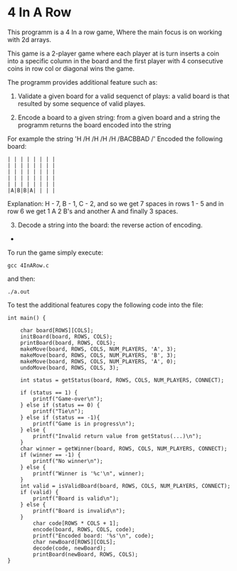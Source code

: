 # 4 In A Row

This programm is a 4 In a row game, Where the main focus is on working with 2d arrays.

This game is a 2-player game where each player at is turn inserts a coin into a specific column in the board and the first player with 4 consecutive coins in row col or diagonal wins the game.

The programm provides additional feature such as:

1. Validate a given board for a valid sequenct of plays: a valid board is that resulted by some sequence of valid playes.

2. Encode a board to a given string: from a given board and a string the programm returns the board encoded into the string

For example the string 'H /H /H /H /H /BACBBAD /' Encoded the following board:

~~~~~~~~~~~~~~~
| | | | | | | |
| | | | | | | |
| | | | | | | |
| | | | | | | |
| | | | | | | |
|A|B|B|A| | | |
~~~~~~~~~~~~~~~

Explanation: H - 7, B - 1, C - 2, and so we get 7 spaces in rows 1 - 5 and in row 6 we get 1 A 2 B's and another A and finally 3 spaces.

3. Decode a string into the board: the reverse action of encoding.
-
To run the game simply execute:
```
gcc 4InARow.c
```

and then:
```
./a.out
```

To test the additional features copy the following code into the file:

```
int main() {

    char board[ROWS][COLS];
    initBoard(board, ROWS, COLS);
    printBoard(board, ROWS, COLS);
    makeMove(board, ROWS, COLS, NUM_PLAYERS, 'A', 3);
    makeMove(board, ROWS, COLS, NUM_PLAYERS, 'B', 3);
    makeMove(board, ROWS, COLS, NUM_PLAYERS, 'A', 0);
    undoMove(board, ROWS, COLS, 3);

    int status = getStatus(board, ROWS, COLS, NUM_PLAYERS, CONNECT);
        
    if (status == 1) {
        printf("Game-over\n");
    } else if (status == 0) {
        printf("Tie\n");
    } else if (status == -1){
        printf("Game is in progress\n");
    } else {
        printf("Invalid return value from getStatus(...)\n");
    }
    char winner = getWinner(board, ROWS, COLS, NUM_PLAYERS, CONNECT);
    if (winner == -1) {
        printf("No winner\n");
    } else {
        printf("Winner is '%c'\n", winner);
    }
    int valid = isValidBoard(board, ROWS, COLS, NUM_PLAYERS, CONNECT);
    if (valid) {
        printf("Board is valid\n");
    } else {
        printf("Board is invalid\n");
    }
        char code[ROWS * COLS + 1];
        encode(board, ROWS, COLS, code);
        printf("Encoded board: '%s'\n", code);
        char newBoard[ROWS][COLS];
        decode(code, newBoard);
        printBoard(newBoard, ROWS, COLS);
}

```
